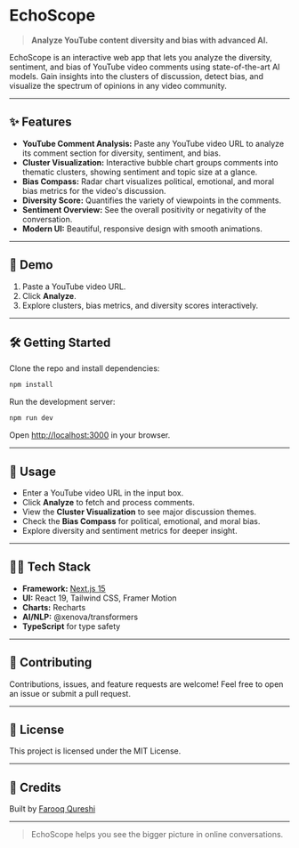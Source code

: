 # EchoScope

> **Analyze YouTube content diversity and bias with advanced AI.**

EchoScope is an interactive web app that lets you analyze the diversity, sentiment, and bias of YouTube video comments using state-of-the-art AI models. Gain insights into the clusters of discussion, detect bias, and visualize the spectrum of opinions in any video community.

---

## ✨ Features

- **YouTube Comment Analysis:** Paste any YouTube video URL to analyze its comment section for diversity, sentiment, and bias.
- **Cluster Visualization:** Interactive bubble chart groups comments into thematic clusters, showing sentiment and topic size at a glance.
- **Bias Compass:** Radar chart visualizes political, emotional, and moral bias metrics for the video's discussion.
- **Diversity Score:** Quantifies the variety of viewpoints in the comments.
- **Sentiment Overview:** See the overall positivity or negativity of the conversation.
- **Modern UI:** Beautiful, responsive design with smooth animations.

---

## 🚀 Demo


1. Paste a YouTube video URL.
2. Click **Analyze**.
3. Explore clusters, bias metrics, and diversity scores interactively.

---

## 🛠️ Getting Started

Clone the repo and install dependencies:

```bash
npm install
```

Run the development server:

```bash
npm run dev
```

Open [http://localhost:3000](http://localhost:3000) in your browser.

---

## 📖 Usage

- Enter a YouTube video URL in the input box.
- Click **Analyze** to fetch and process comments.
- View the **Cluster Visualization** to see major discussion themes.
- Check the **Bias Compass** for political, emotional, and moral bias.
- Explore diversity and sentiment metrics for deeper insight.

---

## 🧑‍💻 Tech Stack

- **Framework:** [Next.js 15](https://nextjs.org/)
- **UI:** React 19, Tailwind CSS, Framer Motion
- **Charts:** Recharts
- **AI/NLP:** @xenova/transformers
- **TypeScript** for type safety

---

## 🤝 Contributing

Contributions, issues, and feature requests are welcome! Feel free to open an issue or submit a pull request.

---

## 📄 License

This project is licensed under the MIT License.

---

## 🙏 Credits

Built by [Farooq Qureshi](https://farooqqureshi.com)

---

> EchoScope helps you see the bigger picture in online conversations.
